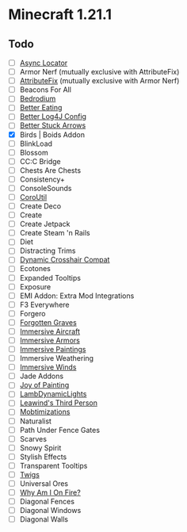 # Minecraft 1.21.1

## Todo

- [ ] [Async Locator](https://github.com/ryleu/armor-nerf/issues/2)
- [ ] Armor Nerf (mutually exclusive with AttributeFix)
- [ ] [AttributeFix](https://github.com/Darkhax-Minecraft/AttributeFix/issues/56) (mutually exclusive with Armor Nerf)
- [ ] Beacons For All
- [ ] [Bedrodium](https://github.com/Kirilliriks/Bedrodium/issues/16)
- [ ] [Better Eating](https://github.com/qtquwu/Better-Eating-Mod/issues/17)
- [ ] [Better Log4J Config](https://github.com/BigWingBeat/better_log4j_config/pull/6)
- [ ] [Better Stuck Arrows](https://github.com/mrsterner/BetterStuckArrows/issues/3)
- [x] Birds | Boids Addon
- [ ] BlinkLoad
- [ ] Blossom
- [ ] CC:C Bridge
- [ ] Chests Are Chests
- [ ] Consistency+
- [ ] ConsoleSounds
- [ ] [CoroUtil](https://github.com/Corosauce/mobtimizations/issues/3)
- [ ] Create Deco
- [ ] Create
- [ ] Create Jetpack
- [ ] Create Steam 'n Rails
- [ ] Diet
- [ ] Distracting Trims
- [ ] [Dynamic Crosshair Compat](https://github.com/Crendgrim/DynamicCrosshairCompat/issues/42)
- [ ] Ecotones
- [ ] Expanded Tooltips
- [ ] Exposure
- [ ] EMI Addon: Extra Mod Integrations
- [ ] F3 Everywhere
- [ ] Forgero
- [ ] [Forgotten Graves](https://github.com/ginsm/forgotten-graves/issues/93)
- [ ] [Immersive Aircraft](https://github.com/Luke100000/ImmersiveAircraft/issues/193)
- [ ] [Immersive Armors](https://github.com/Luke100000/ImmersiveAircraft/issues/193)
- [ ] [Immersive Paintings](https://modrinth.com/mod/immersive-paintings)
- [ ] Immersive Weathering
- [ ] [Immersive Winds](https://github.com/wVibzz/ImmersiveWinds/issues/26)
- [ ] Jade Addons
- [ ] [Joy of Painting](https://github.com/ercanserteli/xercamods/issues/127)
- [ ] [LambDynamicLights](https://github.com/LambdAurora/LambDynamicLights/tree/1.21)
- [ ] [Leawind's Third Person](https://github.com/Leawind/Third-Person/issues/111)
- [ ] [Mobtimizations](https://github.com/Corosauce/mobtimizations/issues/3)
- [ ] Naturalist
- [ ] Path Under Fence Gates
- [ ] Scarves
- [ ] Snowy Spirit
- [ ] Stylish Effects
- [ ] Transparent Tooltips
- [ ] [Twigs](https://github.com/N1nn1/twigs/pull/21)
- [ ] Universal Ores
- [ ] [Why Am I On Fire?](https://github.com/Ellivers/Why-Am-I-on-Fire/pull/12)
- [ ] Diagonal Fences
- [ ] Diagonal Windows
- [ ] Diagonal Walls
